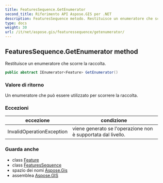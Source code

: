 ```yaml
---
title: FeaturesSequence.GetEnumerator
second_title: Riferimento API Aspose.GIS per .NET
description: FeaturesSequence metodo. Restituisce un enumeratore che scorre la raccolta.
type: docs
weight: 30
url: /it/net/aspose.gis/featuressequence/getenumerator/
---
```

## FeaturesSequence.GetEnumerator method

Restituisce un enumeratore che scorre la raccolta.

```csharp
public abstract IEnumerator<Feature> GetEnumerator()
```

### Valore di ritorno

Un enumeratore che può essere utilizzato per scorrere la raccolta.

### Eccezioni

| eccezione | condizione |
| --- | --- |
| InvalidOperationException | viene generato se l'operazione non è supportata dal livello. |

### Guarda anche

* class [Feature](../../feature/)
* class [FeaturesSequence](../)
* spazio dei nomi [Aspose.Gis](../../featuressequence/)
* assemblea [Aspose.GIS](../../../)



